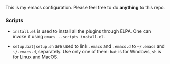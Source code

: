 This is my emacs configuration.
Please feel free to do **anything** to this repo.

### Scripts

- `install.el` is used to install all the plugins through ELPA. One can invoke it using `emacs --scripts install.el`.

- `setup.bat|setup.sh` are used to link `.emacs` and `.emacs.d` to `~/.emacs` and `~/.emacs.d`, separately. Use only one of them: `bat` is for Windows, `sh` is for Linux and MacOS.
